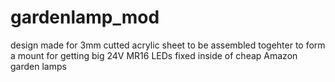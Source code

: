 # gardenlamp_mod
design made for 3mm cutted acrylic sheet to be assembled togehter to form a mount for getting big 24V MR16 LEDs fixed inside of cheap Amazon garden lamps
